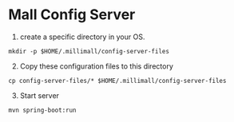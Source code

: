 
# Mall Config Server

1. create a specific directory in your OS.
```
mkdir -p $HOME/.millimall/config-server-files
```
2. Copy these configuration files to this directory

```
cp config-server-files/* $HOME/.millimall/config-server-files
```

3. Start server
```
mvn spring-boot:run
```